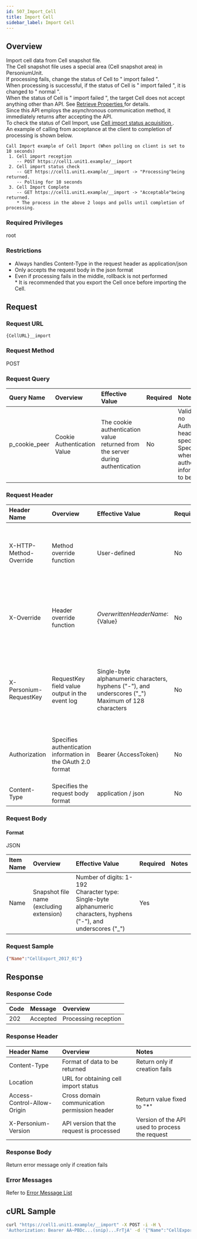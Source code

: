 ```yaml
---
id: 507_Import_Cell
title: Import Cell
sidebar_label: Import Cell
---
```


## Overview

Import cell data from Cell snapshot file.<br>The Cell snapshot file uses a special area (Cell snapshot area) in PersoniumUnit.<br>If processing fails, change the status of Cell to " import failed ".<br>When processing is successful, if the status of Cell is " import failed ", it is changed to " normal ".<br>When the status of Cell is " import failed ", the target Cell does not accept anything other than API. See [ Retrieve Properties ](290_Cell_Get_Property.md) for details.<br>Since this API employs the asynchronous communication method, it immediately returns after accepting the API.<br>To check the status of Cell Import, use [ Cell import status acquisition ](508_Progress_of_Import_Cell.md).<br>An example of calling from acceptance at the client to completion of processing is shown below.

```
Call Import example of Cell Import (When polling on client is set to 10 seconds)
 1. Cell import reception
    -- POST https://cell1.unit1.example/__import
 2. Cell import status check
    -- GET https://cell1.unit1.example/__import -> "Processing"being returned.
    -- Polling for 10 seconds
 3. Cell Import Complete
    -- GET https://cell1.unit1.example/__import -> "Acceptable"being returned.
    * The process in the above 2 loops and polls until completion of processing.
```

### Required Privileges

root

### Restrictions

* Always handles Content-Type in the request header as application/json
* Only accepts the request body in the json format
* Even if processing fails in the middle, rollback is not performed  
\* It is recommended that you export the Cell once before importing the Cell.

## Request

### Request URL

```
{CellURL}__import
```

### Request Method

POST

### Request Query

|Query Name|Overview|Effective Value|Required|Notes|
|:--|:--|:--|:--|:--|
|p_cookie_peer|Cookie Authentication Value|The cookie authentication value returned from the server during authentication|No|Valid only if no Authorization header specified<br>Specify this when cookie authentication information is to be used|

### Request Header

|Header Name|Overview|Effective Value|Required|Notes|
|:--|:--|:--|:--|:--|
|X-HTTP-Method-Override|Method override function|User-defined|No|Specifying this value in a request with the POST method indicates that the specified value is used as the method|
|X-Override|Header override function|${OverwrittenHeaderName}:${Value}|No|The normal HTTP header value is overwritten. Specify multiple X-Override headers for the overwriting of multiple headers|
|X-Personium-RequestKey|RequestKey field value output in the event log|Single-byte alphanumeric characters, hyphens ("-"), and underscores ("_")<br>Maximum of 128 characters|No|When not specified, default value given with ${4 digits}_${22 digits} Base64url characters format representing an UUID for each request|
|Authorization|Specifies authentication information in the OAuth 2.0 format|Bearer {AccessToken}|No|* Authentication tokens are the tokens acquired using the Authentication Token Acquisition API|
|Content-Type|Specifies the request body format|application / json|No|[application/json] by default|

### Request Body

#### Format

JSON

|Item Name|Overview|Effective Value|Required|Notes|
|:--|:--|:--|:--|:--|
|Name|Snapshot file name (excluding extension)|Number of digits: 1-192<br>Character type: Single-byte alphanumeric characters, hyphens ("-"), and underscores ("_")|Yes||

### Request Sample

```json
{"Name":"CellExport_2017_01"}
```


## Response

### Response Code

|Code|Message|Overview|
|:--|:--|:--|
|202|Accepted|Processing reception|

### Response Header

|Header Name|Overview|Notes|
|:--|:--|:--|
|Content-Type|Format of data to be returned|Return only if creation fails|
|Location|URL for obtaining cell import status||
|Access-Control-Allow-Origin|Cross domain communication permission header|Return value fixed to "*"|
|X-Personium-Version|API version that the request is processed|Version of the API used to process the request|

### Response Body

Return error message only if creation fails

### Error Messages

Refer to [Error Message List](004_Error_Messages.md)


## cURL Sample
```sh
curl "https://cell1.unit1.example/__import" -X POST -i -H \
'Authorization: Bearer AA~PBDc...(snip)...FrTjA' -d '{"Name":"CellExport_2017_01"}'
```
